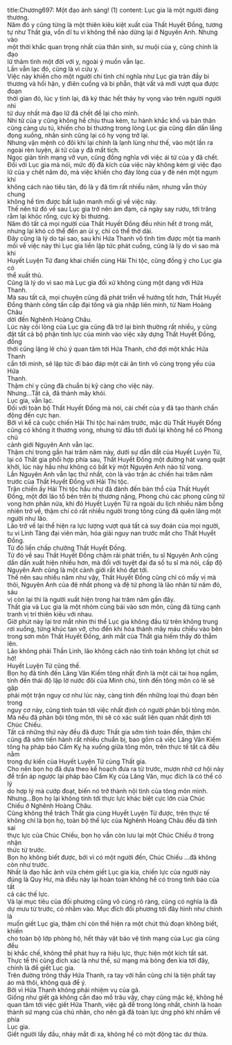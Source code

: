 title:Chương697: Một đạo ánh sáng! (1)
content:
Lục gia là một người đáng thương.<br>Năm đó y cũng từng là một thiên kiêu kiệt xuất của Thất Huyết Đồng, tương<br>tự như Thất gia, vốn dĩ tu vi không thể nào dừng lại ở Nguyên Anh. Nhưng vào<br>một thời khắc quan trọng nhất của thân sinh, sư muội của y, cũng chính là đạo<br>lữ thâm tình một đời với y, ngoài ý muốn vẫn lạc.<br>Lần vẫn lạc đó, cũng là vì cứu y.<br>Việc này khiến cho một người chí tình chí nghĩa như Lục gia tràn đầy bi<br>thương và hối hận, y điên cuồng và bi phẫn, thật vất vả mới vượt qua được đoạn<br>thời gian đó, lúc y tỉnh lại, đã ký thác hết thảy hy vọng vào trên người người nhi<br>tử duy nhất mà đạo lữ đã chết để lại cho mình.<br>Nhi tử của y cũng không hề chịu thua kém, tu hành khắc khổ và bản thân<br>cũng càng ưu tú, khiến cho bi thương trong lòng Lục gia cũng dần dần lắng<br>đọng xuống, nhân sinh cũng lại có hy vọng trở lại.<br>Nhưng vận mệnh có đôi khi lại chính là lạnh lùng như thế, vào một lần ra<br>ngoài rèn luyện, ái tử của y đã mất tích.<br>Ngọc giản tính mạng vỡ vụn, cũng đồng nghĩa với việc ái tử của y đã chết.<br>Đối với Lục gia mà nói, mức độ đả kích của việc này không kém gì việc đạo<br>lữ của y chết năm đó, mà việc khiến cho đáy lòng của y đè nén một ngụm khí<br>không cách nào tiêu tán, đó là y đã tìm rất nhiều năm, nhưng vẫn thủy chung<br>không hề tìm được bất luận manh mối gì về việc này.<br>Thế nên từ đó về sau Lục gia trở nên ảm đạm, cả ngày say rượu, tới trăng<br>rằm lại khóc rống, cực kỳ bi thương.<br>Năm đó tất cả mọi người của Thất Huyết Đồng đều nhìn hết ở trong mắt,<br>nhưng lại khó có thể đến an ủi y, chỉ có thể thở dài.<br>Đây cũng là lý do tại sao, sau khi Hứa Thanh vô tình tìm được một tia manh<br>mối về việc này thì Lục gia liền lập tức phát cuồng, cũng là lý do vì sao mà khi<br>Huyết Luyện Tử đang khai chiến cùng Hải Thi tộc, cũng đồng ý cho Lục gia có<br>thể xuất thủ.<br>Cũng là lý do vì sao mà Lục gia đối xử không cùng một dạng với Hứa<br>Thanh.<br>Mà sau tất cả, mọi chuyện cũng đã phát triển về hướng tốt hơn, Thất Huyết<br>Đồng thành công tấn cấp đại tông và gia nhập liên minh, từ Nam Hoàng Châu<br>dời đến Nghênh Hoàng Châu.<br>Lúc này cõi lòng của Lục gia cũng đã trở lại bình thường rất nhiều, y cũng<br>đặt tất cả bộ phận tinh lực của mình vào việc xây dựng Thất Huyết Đồng, đồng<br>thời cũng lặng lẽ chú ý quan tâm tới Hứa Thanh, chờ đợi một khắc Hứa Thanh<br>cần tới mình, sẽ lập tức đi báo đáp một cái ân tình vô cùng trọng yếu của Hứa<br>Thanh.<br>Thậm chí y cũng đã chuẩn bị kỹ càng cho việc này.<br>Nhưng...Tất cả, đã thành mây khói.<br>Lục gia, vẫn lạc.<br>Đối với toàn bộ Thất Huyết Đồng mà nói, cái chết của y đã tạo thành chấn<br>động đến cực hạn.<br>Bởi vì kể cả cuộc chiến Hải Thi tộc hai năm trước, mặc dù Thất Huyết Đồng<br>cũng có không ít thương vong, nhưng từ đầu tới đuôi lại không hề có Phong chủ<br>cảnh giới Nguyên Anh vẫn lạc.<br>Thậm chí trong gần hai trăm năm này, dưới sự dẫn dắt của Huyết Luyện Tử,<br>lại có Thất gia phối hợp phía sau, Thất Huyết Đồng một đường hát vang quật<br>khởi, lúc này hầu như không có bất kỳ một Nguyên Anh nào tử vong.<br>Lần Nguyên Anh vẫn lạc thứ nhất, còn là vào trận ác chiến hai trăm năm<br>trước của Thất Huyết Đồng với Hải Thi tộc.<br>Trận chiến ấy Hải Thi tộc hầu như đã đánh đến bản thổ của Thất Huyết<br>Đồng, một đời lão tổ bên trên bị thương nặng, Phong chủ các phong cũng tử<br>vong hơn phân nửa, khi đó Huyết Luyện Tử ra ngoài du lịch nhiều năm bỗng<br>nhiên trở về, thậm chí có rất nhiều người trong tông cũng đã quên lãng một<br>người như lão.<br>Lão trở về lại thể hiện ra lực lượng vượt quá tất cả suy đoán của mọi người,<br>tu vi Linh Tàng đại viên mãn, hóa giải nguy nan trước mắt cho Thất Huyết<br>Đồng.<br>Từ đó liền chấp chưởng Thất Huyết Đồng.<br>Từ đó về sau Thất Huyết Đồng chậm rãi phát triển, tu sĩ Nguyên Anh cũng<br>dần dần xuất hiện nhiều hơn, mà đối với tuyệt đại đa số tu sĩ mà nói, cấp độ<br>Nguyên Anh cũng là một cảnh giới rất khó đạt tới.<br>Thế nên sau nhiều năm như vậy, Thất Huyết Đồng cũng chỉ có mấy vị mà<br>thôi, Nguyên Anh của đệ nhất phong và đệ tứ phong là lão nhân từ năm đó, sáu<br>vị còn lại thì là người xuất hiện trong hai trăm năm gần đây.<br>Thất gia và Lục gia là một nhóm cùng bái vào sơn môn, cũng đã từng cạnh<br>tranh vị trí thiên kiêu với nhau.<br>Giờ phút này lại trơ mắt nhìn thi thể Lục gia không đầu từ trên không trung<br>rơi xuống, từng khúc tan vỡ, cho đến khi hóa thành mây máu chiếu vào bên<br>trong sơn môn Thất Huyết Đồng, ánh mắt của Thất gia hiếm thấy đỏ thẫm lên.<br>Lão không phải Thần Linh, lão không cách nào tính toán không lọt chút sơ<br>hở!<br>Huyết Luyện Tử cũng thế.<br>Bọn họ đã tính đến Lăng Vân Kiếm tông nhất định là một cái tai hoạ ngầm,<br>tính đến thái độ lập lờ nước đôi của Minh chủ, tính đến tông môn có lẽ sẽ gặp<br>phải một trận nguy cơ như lúc này, càng tính đến những loại thủ đoạn bên trong<br>nguy cơ này, cũng tính toán tới việc nhất định có người phản bội tông môn.<br>Mà nếu đã phản bội tông môn, thì sẽ có xác suất liên quan nhất định tới<br>Chúc Chiếu.<br>Tất cả những thứ này đều đã được Thất gia sớm tính toán đến, thậm chí<br>cũng đã sớm tiến hành rất nhiều chuẩn bị, bao gồm cả việc Lăng Vân Kiếm<br>tông hạ pháp bảo Cấm Kỵ hạ xuống giữa tông môn, trên thực tế tất cả đều nằm<br>trong dự kiến của Huyết Luyện Tử cùng Thất gia.<br>Cho nên bọn họ đã dựa theo kế hoạch đưa ra từ trước, mượn nhờ cơ hội này<br>để trấn áp ngược lại pháp bảo Cấm Kỵ của Lăng Vân, mục đích là có thể có lý<br>do hợp lý mà cướp đoạt, biến nó trở thành nội tình của tông môn mình.<br>Nhưng...Bọn họ lại không tính tới thực lực khác biệt cực lớn của Chúc<br>Chiếu ở Nghênh Hoàng Châu.<br>Cũng không thể trách Thất gia cùng Huyết Luyện Tử được, trên thực tế<br>không chỉ là bọn họ, toàn bộ thế lực của Nghênh Hoàng Châu đều đã tính sai<br>thực lực của Chúc Chiếu, bọn họ vẫn còn lưu lại một Chúc Chiếu ở trong nhận<br>thức từ trước.<br>Bọn họ không biết được, bởi vì có một người đến, Chúc Chiếu …đã không<br>còn như trước.<br>Nhất là đạo hắc ảnh vừa chém giết Lục gia kia, chiến lực của người này<br>đúng là Quy Hư, mà điều này lại hoàn toàn không hề có trong tình báo của tất<br>cả các thế lực.<br>Vả lại mục tiêu của đối phương cũng vô cùng rõ ràng, cũng có nghĩa là đã<br>dự mưu từ trước, có nhằm vào. Mục đích đối phương tới đây hình như chính là<br>muốn giết Lục gia, thậm chí còn thể hiện ra một chút thủ đoạn không biết, khiến<br>cho toàn bộ lớp phòng hộ, hết thảy vật bảo vệ tính mạng của Lục gia cũng đều<br>bị khắc chế, không thể phát huy ra hiệu lực, thực hiện một kích tất sát.<br>Thực tế thì cũng đích xác là như thế, sứ mạng mà bóng đen kia tới đây,<br>chính là để giết Lục gia.<br>Trên đường trông thấy Hứa Thanh, ra tay với hắn cũng chỉ là tiện phất tay<br>áo mà thôi, không quá để ý.<br>Bởi vì Hứa Thanh không phải nhiệm vụ của gã.<br>Giống như giết gà không cần đao mổ trâu vậy, chạy cũng mặc kệ, không hề<br>quan tâm tới việc giết Hứa Thanh, việc gã để trong lòng nhất, chính là hoàn<br>thành sứ mạng của chủ nhân, cho nên gã đã toàn lực ứng phó khi nhắm về phía<br>Lục gia.<br>Giết người lấy đầu, nháy mắt đi xa, không hề có một động tác dư thừa.